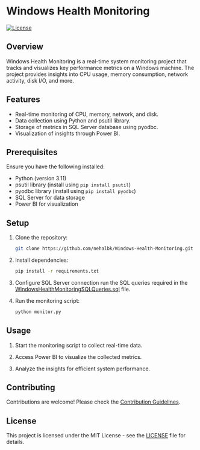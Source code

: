 
# Windows Health Monitoring

[![License](https://img.shields.io/badge/license-MIT-blue.svg)](https://opensource.org/licenses/MIT)

## Overview

Windows Health Monitoring is a real-time system monitoring project that tracks and visualizes key performance metrics on a Windows machine. The project provides insights into CPU usage, memory consumption, network activity, disk I/O, and more.

## Features

- Real-time monitoring of CPU, memory, network, and disk.
- Data collection using Python and psutil library.
- Storage of metrics in SQL Server database using pyodbc.
- Visualization of insights through Power BI.

## Prerequisites

Ensure you have the following installed:

- Python (version 3.11)
- psutil library (install using `pip install psutil`)
- pyodbc library (install using `pip install pyodbc`)
- SQL Server for data storage
- Power BI for visualization

## Setup

1. Clone the repository:

    ```bash
    git clone https://github.com/nehalbk/Windows-Health-Monitoring.git
    ```

2. Install dependencies:

    ```bash
    pip install -r requirements.txt
    ```

3. Configure SQL Server connection run the SQL queries required in the [WindowsHealthMonitoringSQLQueries.sql](WindowsHealthMonitoringSQLQueries.sql) file.

4. Run the monitoring script:

    ```bash
    python monitor.py
    ```

## Usage

1. Start the monitoring script to collect real-time data.

2. Access Power BI to visualize the collected metrics.

3. Analyze the insights for efficient system performance.

## Contributing

Contributions are welcome! Please check the [Contribution Guidelines](CONTRIBUTING.md).

## License

This project is licensed under the MIT License - see the [LICENSE](LICENSE) file for details.
